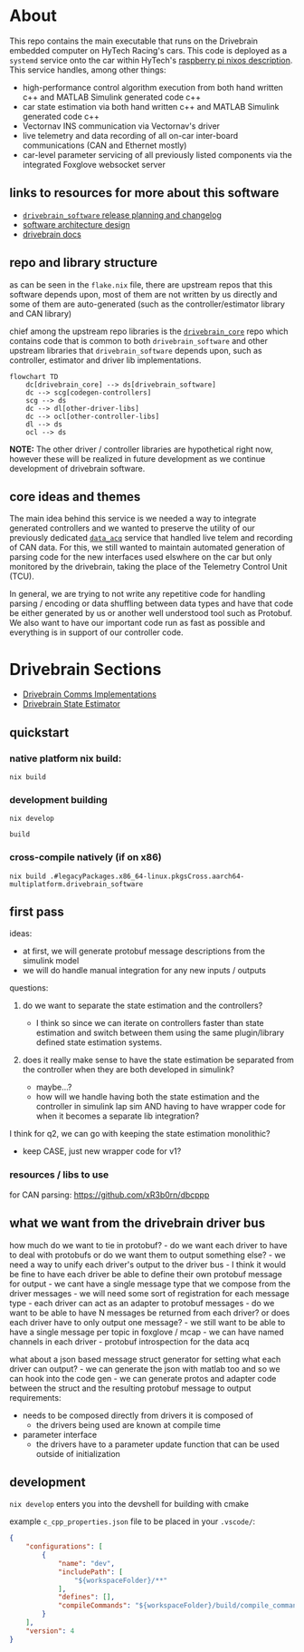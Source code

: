 # About

This repo contains the main executable that runs on the Drivebrain embedded computer on HyTech Racing's cars. This code is deployed as a `systemd` service onto the car within HyTech's [raspberry pi nixos description](https://github.com/hytech-racing/hytech_nixos). This service handles, among other things:

- high-performance control algorithm execution from both hand written c++ and MATLAB Simulink generated code c++
- car state estimation via both hand written c++ and MATLAB Simulink generated code c++
- Vectornav INS communication via Vectornav's driver
- live telemetry and data recording of all on-car inter-board communications (CAN and Ethernet mostly)
- car-level parameter servicing of all previously listed components via the integrated Foxglove websocket server

## links to resources for more about this software

- [`drivebrain_software` release planning and changelog](https://wiki.hytechracing.org/books/software/page/drivebrain-software-release-planning-and-changelog)
- [software architecture design](https://wiki.hytechracing.org/books/software/page/drivebrain-architecture)
- [drivebrain docs](https://wiki.hytechracing.org/books/software/page/drivebrain-documentation)

## repo and library structure

as can be seen in the `flake.nix` file, there are upstream repos that this software depends upon, most of them are not written by us directly and some of them are auto-generated (such as the controller/estimator library and CAN library)

chief among the upstream repo libraries is the [`drivebrain_core`](https://github.com/hytech-racing/drivebrain_core) repo which contains code that is common to both `drivebrain_software` and other upstream libraries that `drivebrain_software` depends upon, such as controller, estimator and driver lib implementations. 

```mermaid
flowchart TD
    dc[drivebrain_core] --> ds[drivebrain_software]
    dc --> scg[codegen-controllers]
    scg --> ds
    dc --> dl[other-driver-libs]
    dc --> ocl[other-controller-libs]
    dl --> ds
    ocl --> ds
```

__NOTE:__ The other driver / controller libraries are hypothetical right now, however these will be realized in future development as we continue development of drivebrain software.

## core ideas and themes

The main idea behind this service is we needed a way to integrate generated controllers and we wanted to preserve the utility of our previously dedicated [`data_acq`](https://github.com/hytech-racing/data_acq) service that handled live telem and recording of CAN data. For this, we still wanted to maintain automated generation of parsing code for the new interfaces used elswhere on the car but only monitored by the drivebrain, taking the place of the Telemetry Control Unit (TCU).

In general, we are trying to not write any repetitive code for handling parsing / encoding or data shuffling between data types and have that code be either generated by us or another well understood tool such as Protobuf. We also want to have our important code run as fast as possible and everything is in support of our controller code.

# Drivebrain Sections

- [Drivebrain Comms Implementations](drivebrain_core_impl/drivebrain_comms/README.md)
- [Drivebrain State Estimator](drivebrain_core_impl/drivebrain_estimation/README.md)


## quickstart

### native platform nix build:
`nix build`

### development building
```nix develop```

```build```

### cross-compile natively (if on x86)
`nix build .#legacyPackages.x86_64-linux.pkgsCross.aarch64-multiplatform.drivebrain_software`

## first pass
ideas:
- at first, we will generate protobuf message descriptions from the simulink model
- we will do handle manual integration for any new inputs / outputs

questions:
1. do we want to separate the state estimation and the controllers?
    - I think so since we can iterate on controllers faster than state estimation and switch between them using the same plugin/library defined state estimation systems.

2. does it really make sense to have the state estimation be separated from the controller when they are both developed in simulink?
    - maybe...?
    - how will we handle having both the state estimation and the controller in simulink lap sim AND having to have wrapper code for when it becomes a separate lib integration?

I think for q2, we can go with keeping the state estimation monolithic? 

- keep CASE, just new wrapper code for v1? 

### resources / libs to use

for CAN parsing: https://github.com/xR3b0rn/dbcppp

## what we want from the drivebrain driver bus

how much do we want to tie in protobuf?
    - do we want each driver to have to deal with protobufs or do we want them to output something else?
        - we need a way to unify each driver's output to the driver bus 
            - I think it would be fine to have each driver be able to define their own protobuf message for output
                - we cant have a single message type that we compose from the driver messages
                - we will need some sort of registration for each message type
            - each driver can act as an adapter to protobuf messages
            - do we want to be able to have N messages be returned from each driver? or does each driver have to only output one message?
                - we still want to be able to have a single message per topic in foxglove / mcap
                - we can have named channels in each driver 
                - protobuf introspection for the data acq

what about a json based message struct generator for setting what each driver can output?
    - we can generate the json with matlab too and so we can hook into the code gen 
    - we can generate protos and adapter code between the struct and the resulting protobuf message to 
output requirements:
- needs to be composed directly from drivers it is composed of
    - the drivers being used are known at compile time
- parameter interface
    - the drivers have to a parameter update function that can be used outside of initialization

## development

`nix develop` enters you into the devshell for building with cmake

example `c_cpp_properties.json` file to be placed in your `.vscode/`:
```json
{
    "configurations": [
        {
            "name": "dev",
            "includePath": [
                "${workspaceFolder}/**"
            ],
            "defines": [],
            "compileCommands": "${workspaceFolder}/build/compile_commands.json"
        }
    ],
    "version": 4
}
```